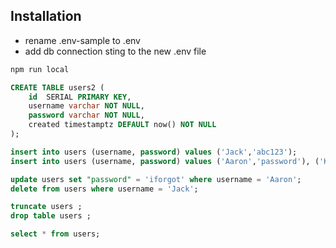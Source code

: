 ## Installation
- rename .env-sample to .env
- add db connection sting to the new .env file
```bash
npm run local
```

```sql
CREATE TABLE users2 (
	id  SERIAL PRIMARY KEY,
	username varchar NOT NULL,
	password varchar NOT NULL,
	created timestamptz DEFAULT now() NOT NULL
);

insert into users (username, password) values ('Jack','abc123');
insert into users (username, password) values ('Aaron','password'), ('Kate','password2');

update users set "password" = 'iforgot' where username = 'Aaron';
delete from users where username = 'Jack';

truncate users ;
drop table users ;

select * from users;
```